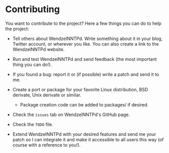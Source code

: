 Contributing
============

You want to contribute to the project? Here a few things you can do
to help the project:

- Tell others about WendzelNNTPd. Write something about it in your
  blog, Twitter account, or wherever you like. You can also create
  a link to the WendzelNNTPd website.

- Run and test WendzelNNTPd and send feedback (the most important
  thing you can do!).

- If you found a bug: report it or (if possible) write a patch and
  send it to me.

- Create a port or package for your favorite Linux distribution, BSD
  derivate, Unix derivate or similar.
	- Package creation code can be added to packages/ if desired.

- Check the `issues` tab on WendzelNNTPd's GitHub page.

- Check the `TODO` file.

- Extend WendzelNNTPd with your desired features and send me your
  patch so I can integrate it and make it accessible to all users this
  way (of course with a reference to you!).
